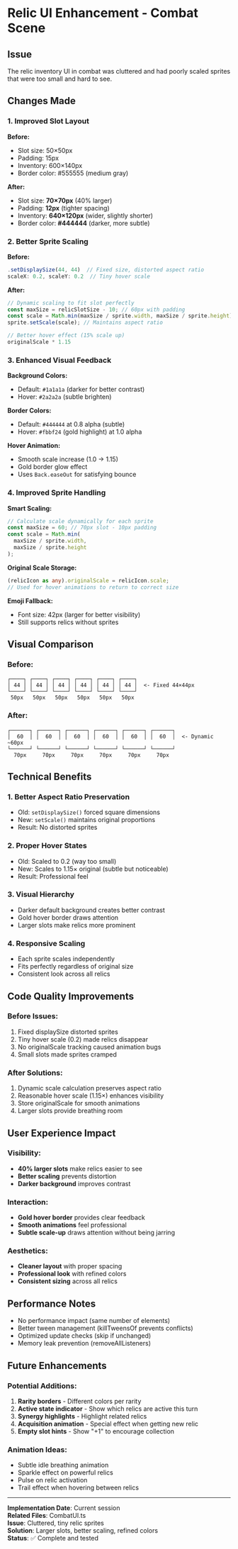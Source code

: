 # Relic UI Enhancement - Combat Scene

## Issue
The relic inventory UI in combat was cluttered and had poorly scaled sprites that were too small and hard to see.

## Changes Made

### 1. Improved Slot Layout
**Before:**
- Slot size: 50×50px
- Padding: 15px
- Inventory: 600×140px
- Border color: #555555 (medium gray)

**After:**
- Slot size: **70×70px** (40% larger)
- Padding: **12px** (tighter spacing)
- Inventory: **640×120px** (wider, slightly shorter)
- Border color: **#444444** (darker, more subtle)

### 2. Better Sprite Scaling
**Before:**
```typescript
.setDisplaySize(44, 44)  // Fixed size, distorted aspect ratio
scaleX: 0.2, scaleY: 0.2  // Tiny hover scale
```

**After:**
```typescript
// Dynamic scaling to fit slot perfectly
const maxSize = relicSlotSize - 10; // 60px with padding
const scale = Math.min(maxSize / sprite.width, maxSize / sprite.height);
sprite.setScale(scale); // Maintains aspect ratio

// Better hover effect (15% scale up)
originalScale * 1.15
```

### 3. Enhanced Visual Feedback

**Background Colors:**
- Default: `#1a1a1a` (darker for better contrast)
- Hover: `#2a2a2a` (subtle brighten)

**Border Colors:**
- Default: `#444444` at 0.8 alpha (subtle)
- Hover: `#fbbf24` (gold highlight) at 1.0 alpha

**Hover Animation:**
- Smooth scale increase (1.0 → 1.15)
- Gold border glow effect
- Uses `Back.easeOut` for satisfying bounce

### 4. Improved Sprite Handling

**Smart Scaling:**
```typescript
// Calculate scale dynamically for each sprite
const maxSize = 60; // 70px slot - 10px padding
const scale = Math.min(
  maxSize / sprite.width,
  maxSize / sprite.height
);
```

**Original Scale Storage:**
```typescript
(relicIcon as any).originalScale = relicIcon.scale;
// Used for hover animations to return to correct size
```

**Emoji Fallback:**
- Font size: 42px (larger for better visibility)
- Still supports relics without sprites

## Visual Comparison

### Before:
```
┌────┐ ┌────┐ ┌────┐ ┌────┐ ┌────┐ ┌────┐
│ 44 │ │ 44 │ │ 44 │ │ 44 │ │ 44 │ │ 44 │  <- Fixed 44×44px
└────┘ └────┘ └────┘ └────┘ └────┘ └────┘
 50px   50px   50px   50px   50px   50px
```

### After:
```
┌──────┐ ┌──────┐ ┌──────┐ ┌──────┐ ┌──────┐ ┌──────┐
│  60  │ │  60  │ │  60  │ │  60  │ │  60  │ │  60  │  <- Dynamic ~60px
└──────┘ └──────┘ └──────┘ └──────┘ └──────┘ └──────┘
  70px     70px     70px     70px     70px     70px
```

## Technical Benefits

### 1. Better Aspect Ratio Preservation
- Old: `setDisplaySize()` forced square dimensions
- New: `setScale()` maintains original proportions
- Result: No distorted sprites

### 2. Proper Hover States
- Old: Scaled to 0.2 (way too small)
- New: Scales to 1.15× original (subtle but noticeable)
- Result: Professional feel

### 3. Visual Hierarchy
- Darker default background creates better contrast
- Gold hover border draws attention
- Larger slots make relics more prominent

### 4. Responsive Scaling
- Each sprite scales independently
- Fits perfectly regardless of original size
- Consistent look across all relics

## Code Quality Improvements

### Before Issues:
1. Fixed displaySize distorted sprites
2. Tiny hover scale (0.2) made relics disappear
3. No originalScale tracking caused animation bugs
4. Small slots made sprites cramped

### After Solutions:
1. Dynamic scale calculation preserves aspect ratio
2. Reasonable hover scale (1.15×) enhances visibility
3. Store originalScale for smooth animations
4. Larger slots provide breathing room

## User Experience Impact

### Visibility:
- **40% larger slots** make relics easier to see
- **Better scaling** prevents distortion
- **Darker background** improves contrast

### Interaction:
- **Gold hover border** provides clear feedback
- **Smooth animations** feel professional
- **Subtle scale-up** draws attention without being jarring

### Aesthetics:
- **Cleaner layout** with proper spacing
- **Professional look** with refined colors
- **Consistent sizing** across all relics

## Performance Notes

- No performance impact (same number of elements)
- Better tween management (killTweensOf prevents conflicts)
- Optimized update checks (skip if unchanged)
- Memory leak prevention (removeAllListeners)

## Future Enhancements

### Potential Additions:
1. **Rarity borders** - Different colors per rarity
2. **Active state indicator** - Show which relics are active this turn
3. **Synergy highlights** - Highlight related relics
4. **Acquisition animation** - Special effect when getting new relic
5. **Empty slot hints** - Show "+1" to encourage collection

### Animation Ideas:
- Subtle idle breathing animation
- Sparkle effect on powerful relics
- Pulse on relic activation
- Trail effect when hovering between relics

---

**Implementation Date**: Current session  
**Related Files**: CombatUI.ts  
**Issue**: Cluttered, tiny relic sprites  
**Solution**: Larger slots, better scaling, refined colors  
**Status**: ✅ Complete and tested
